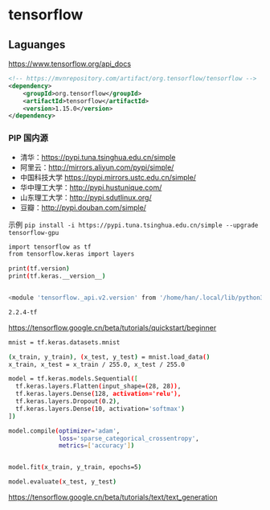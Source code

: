 # tensorflow

## Laguanges

<https://www.tensorflow.org/api_docs>

```xml
<!-- https://mvnrepository.com/artifact/org.tensorflow/tensorflow -->
<dependency>
    <groupId>org.tensorflow</groupId>
    <artifactId>tensorflow</artifactId>
    <version>1.15.0</version>
</dependency>
```

### PIP 国内源

- 清华：<https://pypi.tuna.tsinghua.edu.cn/simple>
- 阿里云：<http://mirrors.aliyun.com/pypi/simple/>
- 中国科技大学 <https://pypi.mirrors.ustc.edu.cn/simple/>
- 华中理工大学：<http://pypi.hustunique.com/>
- 山东理工大学：<http://pypi.sdutlinux.org/>
- 豆瓣：<http://pypi.douban.com/simple/>

示例 `pip install -i https://pypi.tuna.tsinghua.edu.cn/simple --upgrade tensorflow-gpu`

```sh
import tensorflow as tf
from tensorflow.keras import layers

print(tf.version)
print(tf.keras.__version__)


<module 'tensorflow._api.v2.version' from '/home/han/.local/lib/python3.6/site-packages/tensorflow/_api/v2/version/__init__.py'>

2.2.4-tf
```

<https://tensorflow.google.cn/beta/tutorials/quickstart/beginner>

```sh
mnist = tf.keras.datasets.mnist

(x_train, y_train), (x_test, y_test) = mnist.load_data()
x_train, x_test = x_train / 255.0, x_test / 255.0

model = tf.keras.models.Sequential([
  tf.keras.layers.Flatten(input_shape=(28, 28)),
  tf.keras.layers.Dense(128, activation='relu'),
  tf.keras.layers.Dropout(0.2),
  tf.keras.layers.Dense(10, activation='softmax')
])

model.compile(optimizer='adam',
              loss='sparse_categorical_crossentropy',
              metrics=['accuracy'])


model.fit(x_train, y_train, epochs=5)

model.evaluate(x_test, y_test)
```

<https://tensorflow.google.cn/beta/tutorials/text/text_generation>
